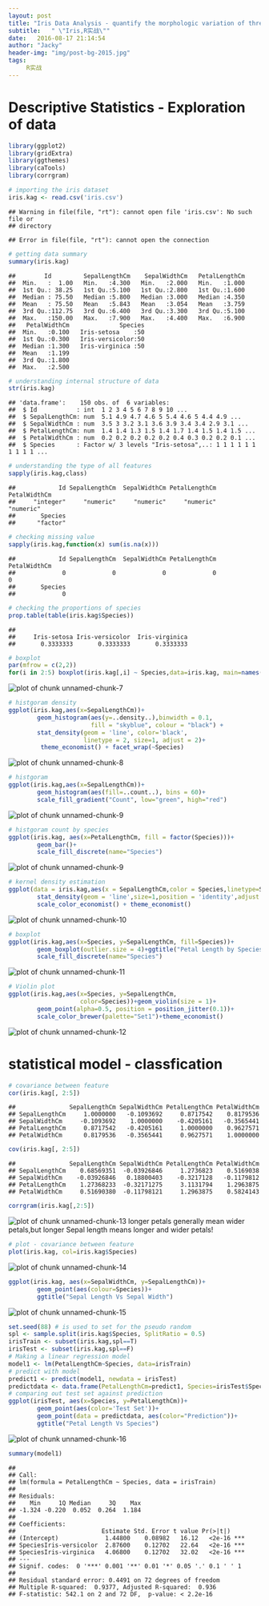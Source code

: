 ```yaml
---
layout: post
title: "Iris Data Analysis - quantify the morphologic variation of three related species"
subtitle:   " \"Iris,R实战\""
date:   2016-08-17 21:14:54
author: "Jacky"
header-img: "img/post-bg-2015.jpg"
tags: 
     R实战 
---
```


# Descriptive Statistics - Exploration of data


```r
library(ggplot2)
library(gridExtra)
library(ggthemes)
library(caTools)
library(corrgram)
```

```r
# importing the iris dataset
iris.kag <- read.csv('iris.csv')
```

```
## Warning in file(file, "rt"): cannot open file 'iris.csv': No such file or
## directory
```

```
## Error in file(file, "rt"): cannot open the connection
```

```r
# getting data summary
summary(iris.kag)
```

```
##        Id         SepalLengthCm    SepalWidthCm   PetalLengthCm  
##  Min.   :  1.00   Min.   :4.300   Min.   :2.000   Min.   :1.000  
##  1st Qu.: 38.25   1st Qu.:5.100   1st Qu.:2.800   1st Qu.:1.600  
##  Median : 75.50   Median :5.800   Median :3.000   Median :4.350  
##  Mean   : 75.50   Mean   :5.843   Mean   :3.054   Mean   :3.759  
##  3rd Qu.:112.75   3rd Qu.:6.400   3rd Qu.:3.300   3rd Qu.:5.100  
##  Max.   :150.00   Max.   :7.900   Max.   :4.400   Max.   :6.900  
##   PetalWidthCm              Species  
##  Min.   :0.100   Iris-setosa    :50  
##  1st Qu.:0.300   Iris-versicolor:50  
##  Median :1.300   Iris-virginica :50  
##  Mean   :1.199                       
##  3rd Qu.:1.800                       
##  Max.   :2.500
```

```r
# understanding internal structure of data
str(iris.kag)
```

```
## 'data.frame':	150 obs. of  6 variables:
##  $ Id           : int  1 2 3 4 5 6 7 8 9 10 ...
##  $ SepalLengthCm: num  5.1 4.9 4.7 4.6 5 5.4 4.6 5 4.4 4.9 ...
##  $ SepalWidthCm : num  3.5 3 3.2 3.1 3.6 3.9 3.4 3.4 2.9 3.1 ...
##  $ PetalLengthCm: num  1.4 1.4 1.3 1.5 1.4 1.7 1.4 1.5 1.4 1.5 ...
##  $ PetalWidthCm : num  0.2 0.2 0.2 0.2 0.2 0.4 0.3 0.2 0.2 0.1 ...
##  $ Species      : Factor w/ 3 levels "Iris-setosa",..: 1 1 1 1 1 1 1 1 1 1 ...
```

```r
# understanding the type of all features
sapply(iris.kag,class)
```

```
##            Id SepalLengthCm  SepalWidthCm PetalLengthCm  PetalWidthCm 
##     "integer"     "numeric"     "numeric"     "numeric"     "numeric" 
##       Species 
##      "factor"
```

```r
# checking missing value
sapply(iris.kag,function(x) sum(is.na(x)))
```

```
##            Id SepalLengthCm  SepalWidthCm PetalLengthCm  PetalWidthCm 
##             0             0             0             0             0 
##       Species 
##             0
```

```r
# checking the proportions of species
prop.table(table(iris.kag$Species))
```

```
## 
##     Iris-setosa Iris-versicolor  Iris-virginica 
##       0.3333333       0.3333333       0.3333333
```



```r
# boxplot
par(mfrow = c(2,2))
for(i in 2:5) boxplot(iris.kag[,i] ~ Species,data=iris.kag, main=names(iris.kag[i]))
```

![plot of chunk unnamed-chunk-7](http://oiqvvwjga.bkt.clouddn.com/Iris-Data-Analysis/unnamed-chunk-7-1.png)


```r
# histgoram density
ggplot(iris.kag,aes(x=SepalLengthCm))+
        geom_histogram(aes(y=..density..),binwidth = 0.1, 
                       fill = "skyblue", colour = "black") +
        stat_density(geom = 'line', color='black',
                     linetype = 2, size=1, adjust = 2)+
         theme_economist() + facet_wrap(~Species)
```

![plot of chunk unnamed-chunk-8](http://oiqvvwjga.bkt.clouddn.com/Iris-Data-Analysis/unnamed-chunk-8-1.png)

```r
# histgoram
ggplot(iris.kag,aes(x=SepalLengthCm))+
        geom_histogram(aes(fill=..count..), bins = 60)+
        scale_fill_gradient("Count", low="green", high="red")
```

![plot of chunk unnamed-chunk-9](http://oiqvvwjga.bkt.clouddn.com/Iris-Data-Analysis/unnamed-chunk-9-1.png)

```r
# histgoram count by species
ggplot(iris.kag, aes(x=PetalLengthCm, fill = factor(Species)))+
        geom_bar()+
        scale_fill_discrete(name="Species")
```

![plot of chunk unnamed-chunk-9](http://oiqvvwjga.bkt.clouddn.com/Iris-Data-Analysis/unnamed-chunk-9-2.png)


```r
# kernel density estimation
ggplot(data = iris.kag,aes(x = SepalLengthCm,color = Species,linetype=Species))+
        stat_density(geom = 'line',size=1,position = 'identity',adjust = 1)+
        scale_color_economist() + theme_economist()
```

![plot of chunk unnamed-chunk-10](http://oiqvvwjga.bkt.clouddn.com/Iris-Data-Analysis/unnamed-chunk-10-1.png)


```r
# boxplot
ggplot(iris.kag,aes(x=Species, y=SepalLengthCm, fill=Species))+
        geom_boxplot(outlier.size = 4)+ggtitle("Petal Length by Species")+
        scale_fill_discrete(name="Species")
```

![plot of chunk unnamed-chunk-11](http://oiqvvwjga.bkt.clouddn.com/Iris-Data-Analysis/unnamed-chunk-11-1.png)


```r
# Violin plot
ggplot(iris.kag,aes(x=Species, y=SepalLengthCm,
                    color=Species))+geom_violin(size = 1)+
        geom_point(alpha=0.5, position = position_jitter(0.1))+
        scale_color_brewer(palette="Set1")+theme_economist()
```

![plot of chunk unnamed-chunk-12](http://oiqvvwjga.bkt.clouddn.com/Iris-Data-Analysis/unnamed-chunk-12-1.png)

# statistical model - classfication

```r
# covariance between feature
cor(iris.kag[, 2:5])
```

```
##               SepalLengthCm SepalWidthCm PetalLengthCm PetalWidthCm
## SepalLengthCm     1.0000000   -0.1093692     0.8717542    0.8179536
## SepalWidthCm     -0.1093692    1.0000000    -0.4205161   -0.3565441
## PetalLengthCm     0.8717542   -0.4205161     1.0000000    0.9627571
## PetalWidthCm      0.8179536   -0.3565441     0.9627571    1.0000000
```

```r
cov(iris.kag[, 2:5])
```

```
##               SepalLengthCm SepalWidthCm PetalLengthCm PetalWidthCm
## SepalLengthCm    0.68569351  -0.03926846     1.2736823    0.5169038
## SepalWidthCm    -0.03926846   0.18800403    -0.3217128   -0.1179812
## PetalLengthCm    1.27368233  -0.32171275     3.1131794    1.2963875
## PetalWidthCm     0.51690380  -0.11798121     1.2963875    0.5824143
```

```r
corrgram(iris.kag[,2:5])
```

![plot of chunk unnamed-chunk-13](http://oiqvvwjga.bkt.clouddn.com/Iris-Data-Analysis/unnamed-chunk-13-1.png)
longer petals generally mean wider petals,but longer Sepal length means longer and wider petals!

```r
# plot - covariance between feature
plot(iris.kag, col=iris.kag$Species)
```

![plot of chunk unnamed-chunk-14](http://oiqvvwjga.bkt.clouddn.com/Iris-Data-Analysis/unnamed-chunk-14-1.png)


```r
ggplot(iris.kag, aes(x=SepalWidthCm, y=SepalLengthCm))+
        geom_point(aes(colour=Species))+
        ggtitle("Sepal Length Vs Sepal Width")
```

![plot of chunk unnamed-chunk-15](http://oiqvvwjga.bkt.clouddn.com/Iris-Data-Analysis/unnamed-chunk-15-1.png)

```r
set.seed(88) # is used to set for the pseudo random
spl <- sample.split(iris.kag$Species, SplitRatio = 0.5)
irisTrain <- subset(iris.kag,spl==T)
irisTest <- subset(iris.kag,spl==F)
# Making a linear regression model
model1 <- lm(PetalLengthCm~Species, data=irisTrain)
# predict with model
predict1 <- predict(model1, newdata = irisTest)
predictdata <- data.frame(PetalLengthCm=predict1, Species=irisTest$Species)
# comparing out test set against prediction
ggplot(irisTest, aes(x=Species, y=PetalLengthCm))+
        geom_point(aes(color='Test Set'))+
        geom_point(data = predictdata, aes(color="Prediction"))+
        ggtitle("Petal Length Vs Species")
```

![plot of chunk unnamed-chunk-16](http://oiqvvwjga.bkt.clouddn.com/Iris-Data-Analysis/unnamed-chunk-16-1.png)

```r
summary(model1)
```

```
## 
## Call:
## lm(formula = PetalLengthCm ~ Species, data = irisTrain)
## 
## Residuals:
##    Min     1Q Median     3Q    Max 
## -1.324 -0.220  0.052  0.264  1.184 
## 
## Coefficients:
##                        Estimate Std. Error t value Pr(>|t|)    
## (Intercept)             1.44800    0.08982   16.12   <2e-16 ***
## SpeciesIris-versicolor  2.87600    0.12702   22.64   <2e-16 ***
## SpeciesIris-virginica   4.06800    0.12702   32.02   <2e-16 ***
## ---
## Signif. codes:  0 '***' 0.001 '**' 0.01 '*' 0.05 '.' 0.1 ' ' 1
## 
## Residual standard error: 0.4491 on 72 degrees of freedom
## Multiple R-squared:  0.9377,	Adjusted R-squared:  0.936 
## F-statistic: 542.1 on 2 and 72 DF,  p-value: < 2.2e-16
```
